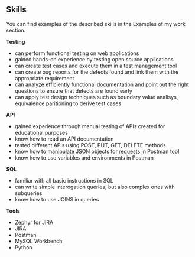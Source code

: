 ## **Skills**

You can find examples of the described skills in the Examples of my work section.

**Testing**

- can perform functional testing on web applications
- gained hands-on experience by testing open source applications
- can create test cases and execute them in a test management tool
- can create bug reports for the defects found and link them with the appropriate requirement
- can analyze efficiently functional documentation and point out the right questions to ensure that defects are found early
- can apply test design techniques such as boundary value analisys, equivalence paritioning to derive test cases

**API**

- gained experience through manual testing of APIs created for educational purposes
- know how to read an API documentation
- tested different APIs using POST, PUT, GET, DELETE methods
- know how to manipulate JSON objects for requests in Postman tool
- know how to use variables and environments in Postman

**SQL**

- familiar with all basic instructions in SQL
- can write simple interogation queries, but also complex ones with subqueries
- know how to use JOINS in queries

**Tools**

- Zephyr for JIRA
- JIRA
- Postman
- MySQL Workbench
- Python
